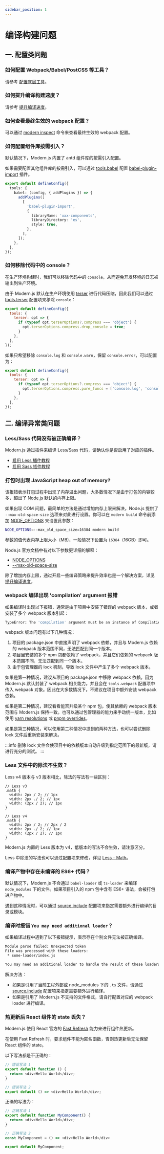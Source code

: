 ```yaml
---
sidebar_position: 1
---
```


# 编译构建问题

## 一. 配置类问题

### 如何配置 Webpack/Babel/PostCSS 等工具？

请参考 [配置底层工具](/docs/guides/usages/low-level)。

### 如何提升编译构建速度？

请参考 [提升编译速度](/docs/guides/usages/compile-speed)。

### 如何查看最终生效的 webpack 配置？

可以通过 [modern inspect](/docs/apis/commands/mwa/inspect) 命令来查看最终生效的 webpack 配置。

### 如何配置组件库按需引入？

默认情况下，Modern.js 内置了 antd 组件库的按需引入配置。

如果需要配置其他组件库的按需引入，可以通过 [tools.babel](/docs/apis/config/tools/babel) 配置 [babel-plugin-import](https://github.com/umijs/babel-plugin-import) 插件。

```ts title="modern.config.ts"
export default defineConfig({
  tools: {
    babel: (config, { addPlugins }) => {
      addPlugins([
        [
          'babel-plugin-import',
          {
            libraryName: 'xxx-components',
            libraryDirectory: 'es',
            style: true,
          },
        ],
      ]);
    },
  },
});
```

### 如何移除代码中的 console？

在生产环境构建时，我们可以移除代码中的 `console`，从而避免开发环境的日志被输出到生产环境。

由于 Modern.js 默认在生产环境使用 [terser](https://github.com/terser/terser) 进行代码压缩，因此我们可以通过 [tools.terser](/docs/apis/config/tools/terser) 配置项来移除 `console`：

```js title="modern.config.ts"
export default defineConfig({
  tools: {
    terser: opt => {
      if (typeof opt.terserOptions?.compress === 'object') {
        opt.terserOptions.compress.drop_console = true;
      }
    },
  },
});
```

如果只希望移除 `console.log` 和 `console.warn`，保留 `console.error`，可以配置为：

```js title="modern.config.ts"
export default defineConfig({
  tools: {
    terser: opt => {
      if (typeof opt.terserOptions?.compress === 'object') {
        opt.terserOptions.compress.pure_funcs = ['console.log', 'console.warn'];
      }
    },
  },
});
```

## 二. 编译异常类问题

### Less/Sass 代码没有被正确编译？

Modern.js 通过插件来编译 Less/Sass 代码，请确认你是否启用了对应的插件。

- [启用 Less 插件教程](/docs/apis/config/tools/less#启用)
- [启用 Sass 插件教程](/docs/apis/config/tools/sass#启用)

### 打包时出现 JavaScript heap out of memory?

该报错表示打包过程中出现了内存溢出问题，大多数情况下是由于打包的内容较多，超出了 Node.js 默认的内存上限。

如果出现 OOM 问题，最简单的方法是通过增加内存上限来解决，Node.js 提供了 `--max-old-space-size` 选项来对此进行设置。你可以在 `modern build` 命令前添加 [NODE_OPTIONS](http://nodejs.cn/api/cli/node_options_options.html) 来设置此参数：

```bash
NODE_OPTIONS=--max_old_space_size=16384 modern build
```

参数的值代表内存上限大小（MB)，一般情况下设置为 `16384`（16GB）即可。

Node.js 官方文档中有对以下参数更详细的解释：

- [NODE_OPTIONS](http://nodejs.cn/api/cli/node_options_options.html)
- [--max-old-space-size](http://nodejs.cn/api/cli/max_old_space_size_size_in_megabytes.html)

除了增加内存上限，通过开启一些编译策略来提升效率也是一个解决方案，详见 [提升编译速度](/docs/guides/usages/compile-speed)。

### webpack 编译出现 'compilation' argument 报错

如果编译时出现以下报错，通常是由于项目中安装了错误的 webpack 版本，或者安装了多个 webpack 版本引起：

```bash
TypeError: The 'compilation' argument must be an instance of Compilation
```

webpack 版本问题有以下几种情况：

1. 项目的 package.json 中直接声明了 webpack 依赖，并且与 Modern.js 依赖的 webpack 版本范围不同，无法匹配到同一个版本。
2. 项目里安装的多个 npm 包都依赖了 webpack，并且它们依赖的 webpack 版本范围不同，无法匹配到同一个版本。
3. 由于包管理器的 lock 机制，导致 lock 文件中产生了多个 webpack 版本。

如果是第一种情况，建议从项目的 package.json 中移除 webpack 依赖。因为 Modern.js 默认封装了 webpack 相关能力，并且会在 `tools.webpack` 配置项中传入 webpack 对象。因此在大多数情况下，不建议在项目中额外安装 webpack 依赖。

如果是第二种情况，建议看看能否升级某个 npm 包，使其依赖的 webpack 版本范围与 Modern.js 保持一致。也可以通过包管理器的能力来手动统一版本，比如使用 [yarn resolutions](https://classic.yarnpkg.com/lang/en/docs/selective-version-resolutions/) 或 [pnpm overrides](https://pnpm.io/package_json#pnpmoverrides)。

如果是第三种情况，可以使用第二种情况中提到的两种方法，也可以尝试删除 lock 文件后重新安装来解决。

:::info
删除 lock 文件会使项目中的依赖版本自动升级到指定范围下的最新版，请进行充分的测试。
:::

### Less 文件中的除法不生效？

Less v4 版本与 v3 版本相比，除法的写法有一些区别：

```less
// Less v3
.math {
  width: 2px / 2; // 1px
  width: 2px ./ 2; // 1px
  width: (2px / 2); // 1px
}

// Less v4
.math {
  width: 2px / 2; // 2px / 2
  width: 2px ./ 2; // 1px
  width: (2px / 2); // 1px
}
```

Modern.js 内置的 Less 版本为 v4，低版本的写法不会生效，请注意区分。

Less 中除法的写法也可以通过配置项来修改，详见 [Less - Math](https://lesscss.org/usage/#less-options-math)。

### 编译产物中存在未编译的 ES6+ 代码？

默认情况下，Modern.js 不会通过 `babel-loader` 或 `ts-loader` 来编译 `node_modules` 下的文件。如果项目引入的 npm 包中含有 ES6+ 语法，会被打包进产物中。

遇到这种情况时，可以通过 [source.include](/docs/apis/config/source/include) 配置项来指定需要额外进行编译的目录或模块。

### 编译时报错 `You may need additional loader`？

如果编译过程中遇到了以下报错提示，表示存在个别文件无法被正确编译。

```bash
Module parse failed: Unexpected token
File was processed with these loaders:
 * some-loader/index.js

You may need an additional loader to handle the result of these loaders.
```

解决方法：

- 如果是引用了当前工程外部或 node_modules 下的 `.ts` 文件，请通过 [source.include](/docs/apis/config/source/include) 配置项来指定需要额外进行编译。
- 如果是引用了 Modern.js 不支持的文件格式，请自行配置对应的 webpack loader 进行编译。

### 热更新后 React 组件的 state 丢失？

Modern.js 使用 React 官方的 [Fast Refresh](https://github.com/pmmmwh/react-refresh-webpack-plugin) 能力来进行组件热更新。

在使用 Fast Refresh 时，要求组件不能为匿名函数，否则热更新后无法保留 React 组件的 state。

以下写法都是不正确的：

```js
// 错误写法 1
export default function () {
  return <div>Hello World</div>;
}

// 错误写法 2
export default () => <div>Hello World</div>;
```

正确的写法为：

```js
// 正确写法 1
export default function MyComponent() {
  return <div>Hello World</div>;
}

// 正确写法 2
const MyComponent = () => <div>Hello World</div>

export default MyComponent;
```
